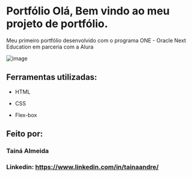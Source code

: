 # Portfólio Olá, Bem vindo ao meu projeto de portfólio.

Meu primeiro portfólio desenvolvido com o programa ONE - Oracle Next Education em parceria com a Alura

![image](https://github.com/tainarrr/foto/blob/main/resultado.png?raw=true)

## Ferramentas utilizadas:

* HTML

* CSS

* Flex-box

## Feito por:

### Tainá Almeida

### Linkedin: https://www.linkedin.com/in/tainaandre/
